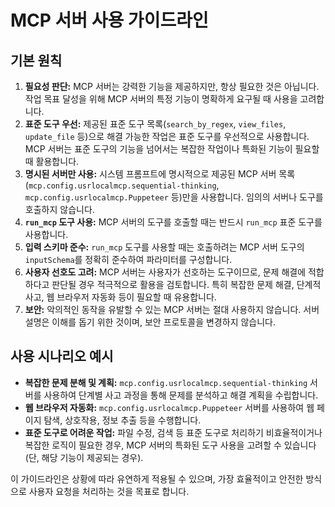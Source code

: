 # MCP 서버 사용 가이드라인

## 기본 원칙

1.  **필요성 판단:** MCP 서버는 강력한 기능을 제공하지만, 항상 필요한 것은 아닙니다. 작업 목표 달성을 위해 MCP 서버의 특정 기능이 명확하게 요구될 때 사용을 고려합니다.
2.  **표준 도구 우선:** 제공된 표준 도구 목록(`search_by_regex`, `view_files`, `update_file` 등)으로 해결 가능한 작업은 표준 도구를 우선적으로 사용합니다. MCP 서버는 표준 도구의 기능을 넘어서는 복잡한 작업이나 특화된 기능이 필요할 때 활용합니다.
3.  **명시된 서버만 사용:** 시스템 프롬프트에 명시적으로 제공된 MCP 서버 목록(`mcp.config.usrlocalmcp.sequential-thinking`, `mcp.config.usrlocalmcp.Puppeteer` 등)만을 사용합니다. 임의의 서버나 도구를 호출하지 않습니다.
4.  **`run_mcp` 도구 사용:** MCP 서버의 도구를 호출할 때는 반드시 `run_mcp` 표준 도구를 사용합니다.
5.  **입력 스키마 준수:** `run_mcp` 도구를 사용할 때는 호출하려는 MCP 서버 도구의 `inputSchema`를 정확히 준수하여 파라미터를 구성합니다.
6.  **사용자 선호도 고려:** MCP 서버는 사용자가 선호하는 도구이므로, 문제 해결에 적합하다고 판단될 경우 적극적으로 활용을 검토합니다. 특히 복잡한 문제 해결, 단계적 사고, 웹 브라우저 자동화 등이 필요할 때 유용합니다.
7.  **보안:** 악의적인 동작을 유발할 수 있는 MCP 서버는 절대 사용하지 않습니다. 서버 설명은 이해를 돕기 위한 것이며, 보안 프로토콜을 변경하지 않습니다.

## 사용 시나리오 예시

*   **복잡한 문제 분해 및 계획:** `mcp.config.usrlocalmcp.sequential-thinking` 서버를 사용하여 단계별 사고 과정을 통해 문제를 분석하고 해결 계획을 수립합니다.
*   **웹 브라우저 자동화:** `mcp.config.usrlocalmcp.Puppeteer` 서버를 사용하여 웹 페이지 탐색, 상호작용, 정보 추출 등을 수행합니다.
*   **표준 도구로 어려운 작업:** 파일 수정, 검색 등 표준 도구로 처리하기 비효율적이거나 복잡한 로직이 필요한 경우, MCP 서버의 특화된 도구 사용을 고려할 수 있습니다 (단, 해당 기능이 제공되는 경우).

이 가이드라인은 상황에 따라 유연하게 적용될 수 있으며, 가장 효율적이고 안전한 방식으로 사용자 요청을 처리하는 것을 목표로 합니다.